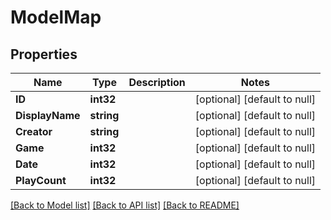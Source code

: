 # ModelMap

## Properties
Name | Type | Description | Notes
------------ | ------------- | ------------- | -------------
**ID** | **int32** |  | [optional] [default to null]
**DisplayName** | **string** |  | [optional] [default to null]
**Creator** | **string** |  | [optional] [default to null]
**Game** | **int32** |  | [optional] [default to null]
**Date** | **int32** |  | [optional] [default to null]
**PlayCount** | **int32** |  | [optional] [default to null]

[[Back to Model list]](../README.md#documentation-for-models) [[Back to API list]](../README.md#documentation-for-api-endpoints) [[Back to README]](../README.md)


